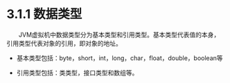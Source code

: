 <h1>3.1.1 数据类型</h1>

　　JVM虚拟机中数据类型分为基本类型和引用类型。基本类型代表值的本身，引用类型代表对象的引用，即对象的地址。  

+ 基本类型包括：byte，short，int，long，char，float，double，boolean等

+ 引用类型包括：类类型，接口类型和数组等。